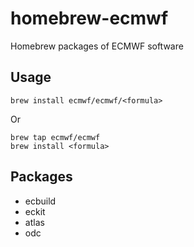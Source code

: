 # homebrew-ecmwf

Homebrew packages of ECMWF software

## Usage

`brew install ecmwf/ecmwf/<formula>`

Or

```
brew tap ecmwf/ecmwf
brew install <formula>
```

## Packages

- ecbuild
- eckit
- atlas
- odc
